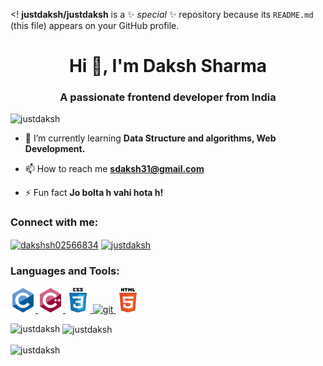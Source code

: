 

<!
**justdaksh/justdaksh** is a ✨ _special_ ✨ repository because its `README.md` (this file) appears on your GitHub profile.<h1 align="center">Hi 👋, I'm Daksh Sharma</h1>
<h3 align="center">A passionate frontend developer from India</h3>

<p align="left"> <img src="https://komarev.com/ghpvc/?username=justdaksh&label=Profile%20views&color=0e75b6&style=flat" alt="justdaksh" /> </p>

- 🌱 I’m currently learning **Data Structure and algorithms, Web Development.**

- 📫 How to reach me **sdaksh31@gmail.com**

- ⚡ Fun fact **Jo bolta h vahi hota h!**

<h3 align="left">Connect with me:</h3>
<p align="left">
<a href="https://twitter.com/dakshsh02566834" target="blank"><img align="center" src="https://raw.githubusercontent.com/rahuldkjain/github-profile-readme-generator/master/src/images/icons/Social/twitter.svg" alt="dakshsh02566834" height="30" width="40" /></a>
<a href="https://instagram.com/justdaksh" target="blank"><img align="center" src="https://raw.githubusercontent.com/rahuldkjain/github-profile-readme-generator/master/src/images/icons/Social/instagram.svg" alt="justdaksh" height="30" width="40" /></a>
</p>

<h3 align="left">Languages and Tools:</h3>
<p align="left"> <a href="https://www.cprogramming.com/" target="_blank"> <img src="https://raw.githubusercontent.com/devicons/devicon/master/icons/c/c-original.svg" alt="c" width="40" height="40"/> </a> <a href="https://www.w3schools.com/cpp/" target="_blank"> <img src="https://raw.githubusercontent.com/devicons/devicon/master/icons/cplusplus/cplusplus-original.svg" alt="cplusplus" width="40" height="40"/> </a> <a href="https://www.w3schools.com/css/" target="_blank"> <img src="https://raw.githubusercontent.com/devicons/devicon/master/icons/css3/css3-original-wordmark.svg" alt="css3" width="40" height="40"/> </a> <a href="https://git-scm.com/" target="_blank"> <img src="https://www.vectorlogo.zone/logos/git-scm/git-scm-icon.svg" alt="git" width="40" height="40"/> </a> <a href="https://www.w3.org/html/" target="_blank"> <img src="https://raw.githubusercontent.com/devicons/devicon/master/icons/html5/html5-original-wordmark.svg" alt="html5" width="40" height="40"/> </a> </p>

<p><img align="left" src="https://github-readme-stats.vercel.app/api/top-langs?username=justdaksh&show_icons=true&locale=en&layout=compact" alt="justdaksh" /></p>

<p>&nbsp;<img align="center" src="https://github-readme-stats.vercel.app/api?username=justdaksh&show_icons=true&locale=en" alt="justdaksh" /></p>

<p><img align="center" src="https://github-readme-streak-stats.herokuapp.com/?user=justdaksh&" alt="justdaksh" /></p>


